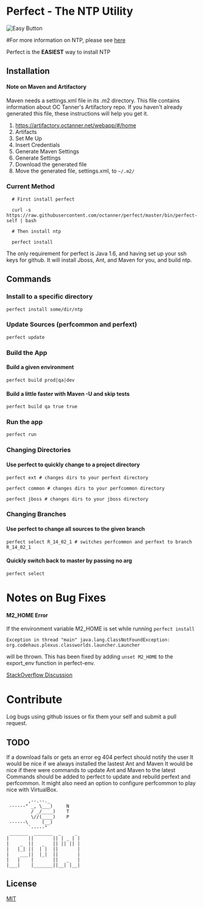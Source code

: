 # Perfect - The NTP Utility

![Easy Button](http://i.imgur.com/1JqfhPh.jpg)

#For more information on NTP, please see [here](https://confluence.octanner.com/pages/viewpage.action?pageId=6465994)

Perfect is the **EASIEST** way to install NTP

## Installation

#### Note on Maven and Artifactory
Maven needs a settings.xml file in its .m2 directory. This file contains information about OC Tanner's Artifactory repo. If you haven't already generated this file, these instructions will help you get it.

1. https://artifactory.octanner.net/webapp/#/home
2. Artifacts
3. Set Me Up
4. Insert Credentials
5. Generate Maven Settings
6. Generate Settings
7. Download the generated file
8. Move the generated file, settings.xml, to `~/.m2/`

### Current Method 

```
  # First install perfect

  curl -s https://raw.githubusercontent.com/octanner/perfect/master/bin/perfect-self | bash

  # Then install ntp

  perfect install

```

The only requirement for perfect is Java 1.6, and having set up your ssh keys for github. It will install Jboss, Ant, and Maven for you, and build ntp.

## Commands

### Install to a specific directory

```
perfect install some/dir/ntp
```

### Update Sources (perfcommon and perfext)

```
perfect update
```

### Build the App

#### Build a given environment

```
perfect build prod|qa|dev
```

#### Build a little faster with Maven -U and skip tests

```
perfect build qa true true
```

### Run the app

```
perfect run
```

### Changing Directories

#### Use perfect to quickly change to a project directory

```
perfect ext # changes dirs to your perfext directory
```

```
perfect common # changes dirs to your perfcommon directory
```

```
perfect jboss # changes dirs to your jboss directory
```

### Changing Branches

#### Use perfect to change all sources to the given branch

```
perfect select R_14_02_1 # switches perfcommon and perfext to branch R_14_02_1
```

#### Quickly switch back to master by passing no arg

```
perfect select
```


# Notes on Bug Fixes

#### M2_HOME Error

If the environment variable M2_HOME is set while running `perfect install` 
```
Exception in thread "main" java.lang.ClassNotFoundException: org.codehaus.plexus.classworlds.launcher.Launcher
```
will be thrown. This has been fixed by adding `unset M2_HOME` to the export_env function in perfect-env.

[StackOverflow Discussion](https://stackoverflow.com/questions/6305795/problems-setting-up-maven)


# Contribute

Log bugs using github issues or fix them your self and submit a pull request.

## TODO
If a download fails or gets an error eg 404 perfect should notify the user
It would be nice if we always installed the lastest Ant and Maven
It would be nice if there were commands to update Ant and Maven to the latest
Commands should be added to perfect to update and rebuild perfext and perfcommon.
It might also need an option to configure perfcommon to play nice with VirtualBox.

```
        ,--.--._
 ------" _, \___)     N
         / _/____)    T
         \//(____)    P
 ------\     (__)
        `-----"
 _______  _______  _     _
|       ||       || | _ | |
|    _  ||   _   || || || |
|   |_| ||  | |  ||       |
|    ___||  |_|  ||       |
|   |    |       ||   _   |
|___|    |_______||__| |__|
```


## License

[MIT](http://opensource.org/licenses/MIT)

